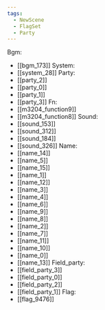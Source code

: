 ```yaml
---
tags:
  - NewScene
  - FlagSet
  - Party
---
```

Bgm:
- [[bgm_173]]
System:
- [[system_28]]
Party:
- [[party_2]]
- [[party_0]]
- [[party_1]]
- [[party_3]]
Fn:
- [[m3204_function9]]
- [[m3204_function8]]
Sound:
- [[sound_153]]
- [[sound_312]]
- [[sound_184]]
- [[sound_326]]
Name:
- [[name_14]]
- [[name_5]]
- [[name_15]]
- [[name_1]]
- [[name_12]]
- [[name_3]]
- [[name_4]]
- [[name_6]]
- [[name_9]]
- [[name_8]]
- [[name_2]]
- [[name_7]]
- [[name_11]]
- [[name_10]]
- [[name_0]]
- [[name_13]]
Field_party:
- [[field_party_3]]
- [[field_party_0]]
- [[field_party_2]]
- [[field_party_1]]
Flag:
- [[flag_9476]]
